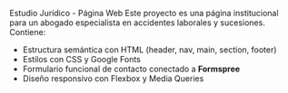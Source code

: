 Estudio Jurídico - Página Web 
Este proyecto es una página institucional para un abogado especialista en accidentes laborales y sucesiones.
Contiene:
- Estructura semántica con HTML (header, nav, main, section, footer)
- Estilos con CSS y Google Fonts
- Formulario funcional de contacto conectado a **Formspree**
- Diseño responsivo con Flexbox y Media Queries
